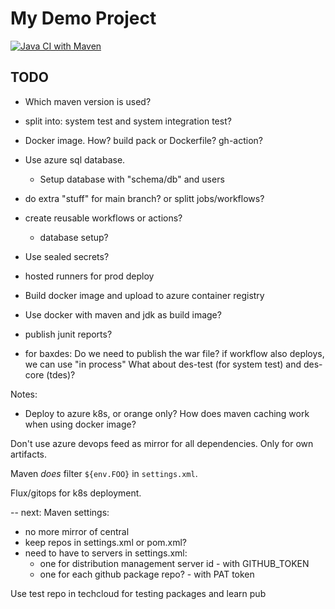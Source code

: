 My Demo Project
===============

[![Java CI with Maven](https://github.com/eirikbraend/spring-demo/actions/workflows/maven.yml/badge.svg)](https://github.com/eirikbraend/spring-demo/actions/workflows/maven.yml)

TODO
----
* Which maven version is used?
* split into: system test and system integration test?
* Docker image. How? build pack or Dockerfile? gh-action?
* Use azure sql database. 
  * Setup database with "schema/db" and users
* do extra "stuff" for main branch? or splitt jobs/workflows?
* create reusable workflows or actions?
  * database setup?
* Use sealed secrets?
* hosted runners for prod deploy
* Build docker image and upload to azure container registry
* Use docker with maven and jdk as build image?
* publish junit reports?

* for baxdes: Do we need to publish the war file? if workflow also deploys, we can use "in process"
What about des-test (for system test) and des-core (tdes)?

Notes:
* Deploy to azure k8s, or orange only?
How does maven caching work when using docker image?

Don't use azure devops feed as mirror for all dependencies. Only for own artifacts.

Maven *does* filter `${env.FOO}` in `settings.xml`.

Flux/gitops for k8s deployment.

-- next:
Maven settings:
* no more mirror of central
* keep repos in settings.xml or pom.xml?
* need to have to servers in settings.xml:
  * one for distribution management server id - with GITHUB_TOKEN
  * one for each github package repo? - with PAT token

Use test repo in techcloud for testing packages and learn
pub